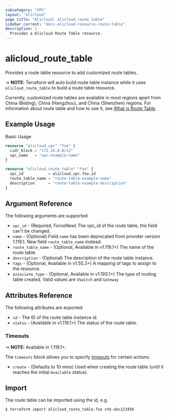 ```yaml
---
subcategory: "VPC"
layout: "alicloud"
page_title: "Alicloud: alicloud_route_table"
sidebar_current: "docs-alicloud-resource-route-table"
description: |-
  Provides a Alicloud Route Table resource.
---
```


# alicloud\_route_table

Provides a route table resource to add customized route tables.

-> **NOTE:** Terraform will auto build route table instance while it uses `alicloud_route_table` to build a route table resource.

Currently, customized route tables are available in most regions apart from China (Beijing), China (Hangzhou), and China (Shenzhen) regions.
For information about route table and how to use it, see [What is Route Table](https://www.alibabacloud.com/help/doc-detail/87057.htm).

## Example Usage

Basic Usage

```terraform
resource "alicloud_vpc" "foo" {
  cidr_block = "172.16.0.0/12"
  vpc_name   = "vpc-example-name"
}

resource "alicloud_route_table" "foo" {
  vpc_id           = alicloud_vpc.foo.id
  route_table_name = "route-table-example-name"
  description      = "route-table-example-description"
}
```

## Argument Reference

The following arguments are supported:

* `vpc_id` - (Required, ForceNew) The vpc_id of the route table, the field can't be changed.
* `name` - (Optional) Field `name` has been deprecated from provider version 1.119.1. New field `route_table_name` instead.
* `route_table_name` - (Optional, Available in v1.119.1+) The name of the route table.
* `description` - (Optional) The description of the route table instance.
* `tags` - (Optional, Available in v1.55.3+) A mapping of tags to assign to the resource.
* `associate_type` - (Optional, Available in v1.193.1+) The type of routing table created. Valid values are `VSwitch` and `Gateway`

## Attributes Reference

The following attributes are exported:

* `id` - The ID of the route table instance id.
* `status` - (Available in v1.119.1+) The status of the route table.

### Timeouts

-> **NOTE:** Available in 1.119.1+.

The `timeouts` block allows you to specify [timeouts](https://www.terraform.io/docs/configuration-0-11/resources.html#timeouts) for certain actions:

* `create` - (Defaults to 10 mins) Used when creating the route table (until it reaches the initial `Available` status). 

## Import

The route table can be imported using the id, e.g.

```shell
$ terraform import alicloud_route_table.foo vtb-abc123456
```


